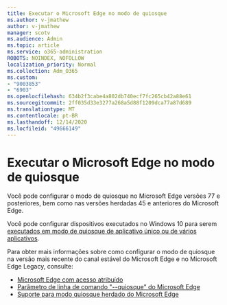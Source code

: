 ```yaml
---
title: Executar o Microsoft Edge no modo de quiosque
ms.author: v-jmathew
author: v-jmathew
manager: scotv
ms.audience: Admin
ms.topic: article
ms.service: o365-administration
ROBOTS: NOINDEX, NOFOLLOW
localization_priority: Normal
ms.collection: Adm_O365
ms.custom:
- "9003853"
- "6903"
ms.openlocfilehash: 634b2f3cabe4a802db740ecf7fc265cb42a88e61
ms.sourcegitcommit: 2ff035d33e3277a268a5d88f1209dca77a87d689
ms.translationtype: MT
ms.contentlocale: pt-BR
ms.lasthandoff: 12/14/2020
ms.locfileid: "49666149"
---
```

# <a name="run-microsoft-edge-in-kiosk-mode"></a>Executar o Microsoft Edge no modo de quiosque

Você pode configurar o modo de quiosque no Microsoft Edge versões 77 e posteriores, bem como nas versões herdadas 45 e anteriores do Microsoft Edge.

Você pode configurar dispositivos executados no Windows 10 para serem [executados em modo de quiosque de aplicativo único ou de vários aplicativos](https://go.microsoft.com/fwlink/?linkid=2133659).

Para obter mais informações sobre como configurar o modo de quiosque na versão mais recente do canal estável do Microsoft Edge e no Microsoft Edge Legacy, consulte:

- [Microsoft Edge com acesso atribuído](https://go.microsoft.com/fwlink/?linkid=2133494)
- [Parâmetro de linha de comando "--quiosque" do Microsoft Edge](https://go.microsoft.com/fwlink/?linkid=2133724)
- [Suporte para modo quiosque herdado do Microsoft Edge](https://go.microsoft.com/fwlink/?linkid=2133725)
